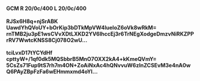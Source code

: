 #### GCM R 20/0c/400 L 20/0c/400
**RJSx6H8q+njSrABK**<br/>**UawdYhQVoUY+bOrKip3bDTkMpVW4lueloZ6oVk8wRkM=**<br/>**rnTMB2ju3pE1wsCVvXDtLXKD2YV6IhccEj3r6TrNEgXodgeDmzvNiRKZPPrRV7WwtcKNSS8Cj078O2wU...**<br/><br/>
**tciLvxD17tYCYdHf**<br/>**cpttyW+/1qf0dk5MQSbbrB5MnO7OXX2kA4+kKmeQVmY=**<br/>**5CsZs71Fup9tS7rh7m4ON+ZoAiNxAc4hQNvvuW6zlnZCSEvM3e4nA0wQ6PAyZBpFzFa6wEHmmxmd4oYl...**